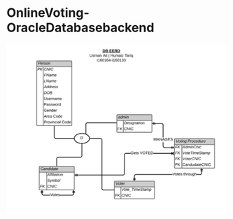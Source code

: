 # OnlineVoting-OracleDatabasebackend

![Implemented in SQL Oracle](https://github.com/PassionatlyCS/OnlineVoting-OracleDatabasebackend/blob/main/project%20-%20Database%20ER%20Diagram%20(Crow's%20Foot).png)
